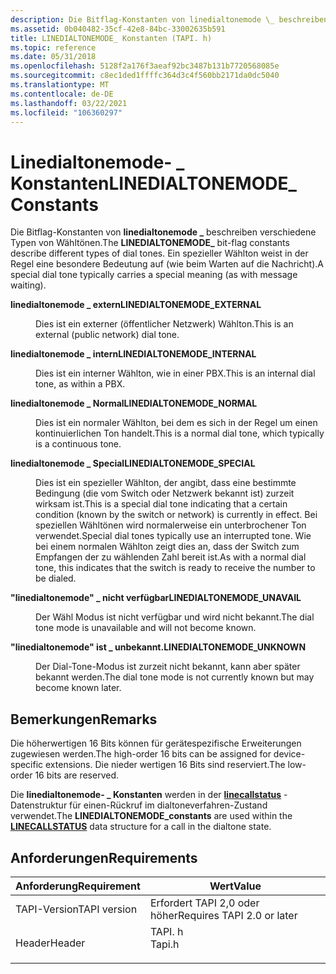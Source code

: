 ```yaml
---
description: Die Bitflag-Konstanten von linedialtonemode \_ beschreiben verschiedene Typen von Wähltönen. Ein spezieller Wählton weist in der Regel eine besondere Bedeutung auf (wie beim Warten auf die Nachricht).
ms.assetid: 0b040482-35cf-42e8-84bc-33002635b591
title: LINEDIALTONEMODE_ Konstanten (TAPI. h)
ms.topic: reference
ms.date: 05/31/2018
ms.openlocfilehash: 5128f2a176f3aeaf92bc3487b131b7720568085e
ms.sourcegitcommit: c8ec1ded1ffffc364d3c4f560bb2171da0dc5040
ms.translationtype: MT
ms.contentlocale: de-DE
ms.lasthandoff: 03/22/2021
ms.locfileid: "106360297"
---
```

# <a name="linedialtonemode_-constants"></a><span data-ttu-id="8c84e-104">Linedialtonemode- \_ Konstanten</span><span class="sxs-lookup"><span data-stu-id="8c84e-104">LINEDIALTONEMODE\_ Constants</span></span>

<span data-ttu-id="8c84e-105">Die Bitflag-Konstanten von **linedialtonemode \_** beschreiben verschiedene Typen von Wähltönen.</span><span class="sxs-lookup"><span data-stu-id="8c84e-105">The **LINEDIALTONEMODE\_** bit-flag constants describe different types of dial tones.</span></span> <span data-ttu-id="8c84e-106">Ein spezieller Wählton weist in der Regel eine besondere Bedeutung auf (wie beim Warten auf die Nachricht).</span><span class="sxs-lookup"><span data-stu-id="8c84e-106">A special dial tone typically carries a special meaning (as with message waiting).</span></span>

<dl> <dt>

<span data-ttu-id="8c84e-107"><span id="LINEDIALTONEMODE_EXTERNAL"></span><span id="linedialtonemode_external"></span>**linedialtonemode \_ extern**</span><span class="sxs-lookup"><span data-stu-id="8c84e-107"><span id="LINEDIALTONEMODE_EXTERNAL"></span><span id="linedialtonemode_external"></span>**LINEDIALTONEMODE\_EXTERNAL**</span></span>
</dt> <dd> <dl> <dt>



<span data-ttu-id="8c84e-108">Dies ist ein externer (öffentlicher Netzwerk) Wählton.</span><span class="sxs-lookup"><span data-stu-id="8c84e-108">This is an external (public network) dial tone.</span></span>


</dt> </dl> </dd> <dt>

<span data-ttu-id="8c84e-109"><span id="LINEDIALTONEMODE_INTERNAL"></span><span id="linedialtonemode_internal"></span>**linedialtonemode \_ intern**</span><span class="sxs-lookup"><span data-stu-id="8c84e-109"><span id="LINEDIALTONEMODE_INTERNAL"></span><span id="linedialtonemode_internal"></span>**LINEDIALTONEMODE\_INTERNAL**</span></span>
</dt> <dd> <dl> <dt>



<span data-ttu-id="8c84e-110">Dies ist ein interner Wählton, wie in einer PBX.</span><span class="sxs-lookup"><span data-stu-id="8c84e-110">This is an internal dial tone, as within a PBX.</span></span>


</dt> </dl> </dd> <dt>

<span data-ttu-id="8c84e-111"><span id="LINEDIALTONEMODE_NORMAL"></span><span id="linedialtonemode_normal"></span>**linedialtonemode \_ Normal**</span><span class="sxs-lookup"><span data-stu-id="8c84e-111"><span id="LINEDIALTONEMODE_NORMAL"></span><span id="linedialtonemode_normal"></span>**LINEDIALTONEMODE\_NORMAL**</span></span>
</dt> <dd> <dl> <dt>



<span data-ttu-id="8c84e-112">Dies ist ein normaler Wählton, bei dem es sich in der Regel um einen kontinuierlichen Ton handelt.</span><span class="sxs-lookup"><span data-stu-id="8c84e-112">This is a normal dial tone, which typically is a continuous tone.</span></span>


</dt> </dl> </dd> <dt>

<span data-ttu-id="8c84e-113"><span id="LINEDIALTONEMODE_SPECIAL"></span><span id="linedialtonemode_special"></span>**linedialtonemode \_ Special**</span><span class="sxs-lookup"><span data-stu-id="8c84e-113"><span id="LINEDIALTONEMODE_SPECIAL"></span><span id="linedialtonemode_special"></span>**LINEDIALTONEMODE\_SPECIAL**</span></span>
</dt> <dd> <dl> <dt>



<span data-ttu-id="8c84e-114">Dies ist ein spezieller Wählton, der angibt, dass eine bestimmte Bedingung (die vom Switch oder Netzwerk bekannt ist) zurzeit wirksam ist.</span><span class="sxs-lookup"><span data-stu-id="8c84e-114">This is a special dial tone indicating that a certain condition (known by the switch or network) is currently in effect.</span></span> <span data-ttu-id="8c84e-115">Bei speziellen Wähltönen wird normalerweise ein unterbrochener Ton verwendet.</span><span class="sxs-lookup"><span data-stu-id="8c84e-115">Special dial tones typically use an interrupted tone.</span></span> <span data-ttu-id="8c84e-116">Wie bei einem normalen Wählton zeigt dies an, dass der Switch zum Empfangen der zu wählenden Zahl bereit ist.</span><span class="sxs-lookup"><span data-stu-id="8c84e-116">As with a normal dial tone, this indicates that the switch is ready to receive the number to be dialed.</span></span>


</dt> </dl> </dd> <dt>

<span data-ttu-id="8c84e-117"><span id="LINEDIALTONEMODE_UNAVAIL"></span><span id="linedialtonemode_unavail"></span>**"linedialtonemode" \_ nicht verfügbar**</span><span class="sxs-lookup"><span data-stu-id="8c84e-117"><span id="LINEDIALTONEMODE_UNAVAIL"></span><span id="linedialtonemode_unavail"></span>**LINEDIALTONEMODE\_UNAVAIL**</span></span>
</dt> <dd> <dl> <dt>



<span data-ttu-id="8c84e-118">Der Wähl Modus ist nicht verfügbar und wird nicht bekannt.</span><span class="sxs-lookup"><span data-stu-id="8c84e-118">The dial tone mode is unavailable and will not become known.</span></span>


</dt> </dl> </dd> <dt>

<span data-ttu-id="8c84e-119"><span id="LINEDIALTONEMODE_UNKNOWN"></span><span id="linedialtonemode_unknown"></span>**"linedialtonemode" ist \_ unbekannt.**</span><span class="sxs-lookup"><span data-stu-id="8c84e-119"><span id="LINEDIALTONEMODE_UNKNOWN"></span><span id="linedialtonemode_unknown"></span>**LINEDIALTONEMODE\_UNKNOWN**</span></span>
</dt> <dd> <dl> <dt>



<span data-ttu-id="8c84e-120">Der Dial-Tone-Modus ist zurzeit nicht bekannt, kann aber später bekannt werden.</span><span class="sxs-lookup"><span data-stu-id="8c84e-120">The dial tone mode is not currently known but may become known later.</span></span>


</dt> </dl> </dd> </dl>

## <a name="remarks"></a><span data-ttu-id="8c84e-121">Bemerkungen</span><span class="sxs-lookup"><span data-stu-id="8c84e-121">Remarks</span></span>

<span data-ttu-id="8c84e-122">Die höherwertigen 16 Bits können für gerätespezifische Erweiterungen zugewiesen werden.</span><span class="sxs-lookup"><span data-stu-id="8c84e-122">The high-order 16 bits can be assigned for device-specific extensions.</span></span> <span data-ttu-id="8c84e-123">Die nieder wertigen 16 Bits sind reserviert.</span><span class="sxs-lookup"><span data-stu-id="8c84e-123">The low-order 16 bits are reserved.</span></span>

<span data-ttu-id="8c84e-124">Die **linedialtonemode- \_ Konstanten** werden in der [**linecallstatus**](/windows/desktop/api/Tapi/ns-tapi-linecallstatus) -Datenstruktur für einen-Rückruf im dialtoneverfahren-Zustand verwendet.</span><span class="sxs-lookup"><span data-stu-id="8c84e-124">The **LINEDIALTONEMODE\_constants** are used within the [**LINECALLSTATUS**](/windows/desktop/api/Tapi/ns-tapi-linecallstatus) data structure for a call in the dialtone state.</span></span>

## <a name="requirements"></a><span data-ttu-id="8c84e-125">Anforderungen</span><span class="sxs-lookup"><span data-stu-id="8c84e-125">Requirements</span></span>



| <span data-ttu-id="8c84e-126">Anforderung</span><span class="sxs-lookup"><span data-stu-id="8c84e-126">Requirement</span></span> | <span data-ttu-id="8c84e-127">Wert</span><span class="sxs-lookup"><span data-stu-id="8c84e-127">Value</span></span> |
|-------------------------|-----------------------------------------------------------------------------------|
| <span data-ttu-id="8c84e-128">TAPI-Version</span><span class="sxs-lookup"><span data-stu-id="8c84e-128">TAPI version</span></span><br/> | <span data-ttu-id="8c84e-129">Erfordert TAPI 2,0 oder höher</span><span class="sxs-lookup"><span data-stu-id="8c84e-129">Requires TAPI 2.0 or later</span></span><br/>                                             |
| <span data-ttu-id="8c84e-130">Header</span><span class="sxs-lookup"><span data-stu-id="8c84e-130">Header</span></span><br/>       | <dl> <span data-ttu-id="8c84e-131"><dt>TAPI. h</dt></span><span class="sxs-lookup"><span data-stu-id="8c84e-131"><dt>Tapi.h</dt></span></span> </dl> |



 

 




